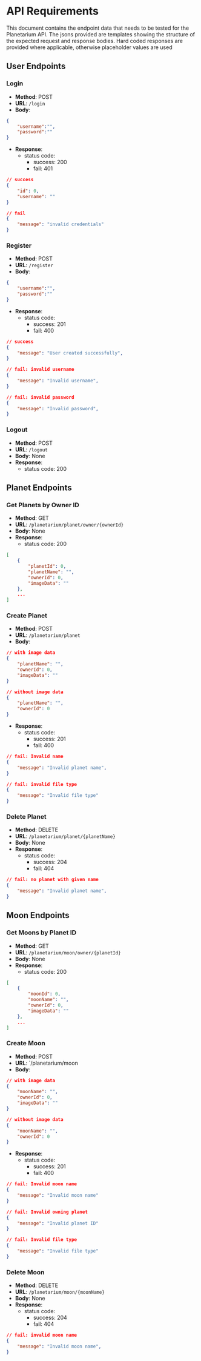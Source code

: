 # API Requirements
This document contains the endpoint data that needs to be tested for the Planetarium API. The jsons provided are templates showing the structure of the expected request and response bodies. Hard coded responses are provided where applicable, otherwise placeholder values are used

## User Endpoints
### Login
- **Method**: POST
- **URL**: `/login`
- **Body**:
```json
{
    "username":"",
    "password":""
}
```
- **Response**:
    - status code:
        - success: 200
        - fail: 401
```json
// success
{
    "id": 0,
    "username": ""
}
```
```json
// fail
{
    "message": "invalid credentials"
}
```

### Register
- **Method**: POST
- **URL**: `/register`
- **Body**:
```json
{
    "username":"",
    "password":""
}
```
- **Response**:
    - status code:
        - success: 201
        - fail: 400
```json
// success
{
    "message": "User created successfully",
}
```
```json
// fail: invalid username
{
    "message": "Invalid username",
}
```
```json
// fail: invalid password
{
    "message": "Invalid password",
}
```

### Logout
- **Method**: POST
- **URL**: `/logout`
- **Body**: None
- **Response**:
    - status code: 200

## Planet Endpoints
### Get Planets by Owner ID
- **Method**: GET
- **URL**: `/planetarium/planet/owner/{ownerId}`
- **Body**: None
- **Response**:
    - status code: 200
```json
[
    {
        "planetId": 0,
        "planetName": "",
        "ownerId": 0,
        "imageData": ""
    },
    ...
]
```
### Create Planet
- **Method**: POST
- **URL**: `/planetarium/planet`
- **Body**:
```json
// with image data
{
    "planetName": "",
    "ownerId": 0,
    "imageData": ""
}
```
```json
// without image data
{
    "planetName": "",
    "ownerId": 0
}
```
- **Response**:
    - status code:
        - success: 201
        - fail: 400
```json
// fail: Invalid name
{
    "message": "Invalid planet name",
}
```
```json
// fail: invalid file type
{
    "message": "Invalid file type"
}
```
### Delete Planet
- **Method**: DELETE
- **URL**: `/planetarium/planet/{planetName}`
- **Body**: None
- **Response**:
    - status code:
        - success: 204
        - fail: 404
```json
// fail: no planet with given name
{
    "message": "Invalid planet name",
}
```

## Moon Endpoints
### Get Moons by Planet ID
- **Method**: GET
- **URL**: `/planetarium/moon/owner/{planetId}`
- **Body**: None
- **Response**:
    - status code: 200
```json
[
    {
        "moonId": 0,
        "moonName": "",
        "ownerId": 0,
        "imageData": ""
    },
    ...
]
```
### Create Moon
- **Method**: POST
- **URL**: `/planetarium/moon
- **Body**:
```json
// with image data
{
    "moonName": "",
    "ownerId": 0,
    "imageData": ""
}
```
```json
// without image data
{
    "moonName": "",
    "ownerId": 0
}
```
- **Response**:
    - status code:
        - success: 201
        - fail: 400
```json
// fail: Invalid moon name
{
    "message": "Invalid moon name"
}
```
```json
// fail: Invalid owning planet
{
    "message": "Invalid planet ID"
}
```
```json
// fail: Invalid file type
{
    "message": "Invalid file type"
}
```
### Delete Moon
- **Method**: DELETE
- **URL**: `/planetarium/moon/{moonName}`
- **Body**: None
- **Response**:
    - status code:
        - success: 204
        - fail: 404
```json
// fail: invalid moon name
{
    "message": "Invalid moon name",
}
```
